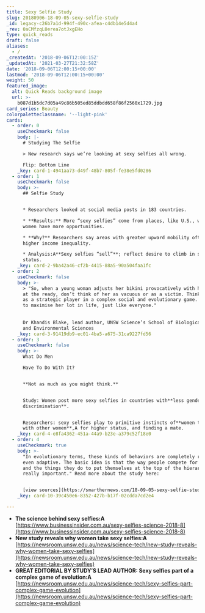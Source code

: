 ```yaml
---
title: Sexy Selfie Study
slug: 20180906-18-09-05-sexy-selfie-study
_id: legacy-c26b7a1d-994f-490c-afea-c4db14e5d4a4
_rev: 0aCMfzqL0erea7otJxgEHo
type: quick_reads
draft: false
aliases:
  - /
_createdAt: '2018-09-06T12:00:15Z'
_updatedAt: '2021-03-27T21:32:58Z'
date: '2018-09-06T12:00:15+00:00'
lastmod: '2018-09-06T12:00:15+00:00'
weight: 50
featured_image:
  alt: Quick Reads background image
  url: >-
    b087d1b5dc7d05a49c86b505ed85ddbdd658f86f2560x1729.jpg
card_series: Beauty
colorpaletteclassname: '--light-pink'
cards:
  - order: 0
    useCheckmark: false
    body: |-
      # Studying The Selfie

      > New research says we’re looking at sexy selfies all wrong.

      Flip: Bottom Line
    _key: card-1-4941aa73-d49f-48b7-805f-fe38e5fd0286
  - order: 1
    useCheckmark: false
    body: >-
      ## Selfie Study


      * Researchers looked at social media posts in 183 countries.

      * **Results:** More “sexy selfies” come from places, like U.S., where
      women have more opportunities.

      * **Why?** Researchers say areas with greater upward mobility often have
      higher income inequality.

      * Analysis:A**Sexy selfies “sell”**; reflect desire to climb in social
      status.
    _key: card-2-9ba42a46-cf2b-4415-88a5-90a504faa1fc
  - order: 2
    useCheckmark: false
    body: >-
      > "So, when a young woman adjusts her bikini provocatively with her phone
      at the ready, don’t think of her as vacuous or as a victim. Think of her
      as a strategic player in a complex social and evolutionary game. She’s out
      to maximise her lot in life, just like everyone."  
        
        
      Dr Khandis Blake, lead author, UNSW Science’s School of Biological, Earth
      and Environmental Sciences
    _key: card-3-91419db9-ec01-4ba5-a675-31ca9227fd56
  - order: 3
    useCheckmark: false
    body: >-
      What Do Men  

      Have To Do With It?


      **Not as much as you might think.**


      Study: Women post more sexy selfies in countries with**less gender
      discrimination**.


      Researchers: sexy selfies play to primitive instincts of**women to compete
      with other women**,A for higher status, and finding a mate.
    _key: card-4-e8fa4362-451a-44a9-b23e-a379c52f18e0
  - order: 4
    useCheckmark: true
    body: >-
      "In evolutionary terms, these kinds of behaviors are completely rational,
      even adaptive. The basic idea is that the way people compete for mates,
      and the things they do to put themselves at the top of the hierarchy are
      really important." Read more about the study here:


      [view sources](https://smarthernews.com/18-09-05-sexy-selfie-study/)
    _key: card-10-39c450e6-8352-427b-b17f-02cdda7cd2e4

---
```

* **The science behind sexy selfies:A**  
[https://www.businessinsider.com.au/sexy-selfies-science-2018-8](https://www.businessinsider.com.au/sexy-selfies-science-2018-8)
* **New study reveals why women take sexy selfies:A**  
[https://newsroom.unsw.edu.au/news/science-tech/new-study-reveals-why-women-take-sexy-selfies](https://newsroom.unsw.edu.au/news/science-tech/new-study-reveals-why-women-take-sexy-selfies)
* **GREAT EDITORIAL BY STUDY’S LEAD AUTHOR: Sexy selfies part of a complex game of evolution:A**  
[https://newsroom.unsw.edu.au/news/science-tech/sexy-selfies-part-complex-game-evolution](https://newsroom.unsw.edu.au/news/science-tech/sexy-selfies-part-complex-game-evolution)